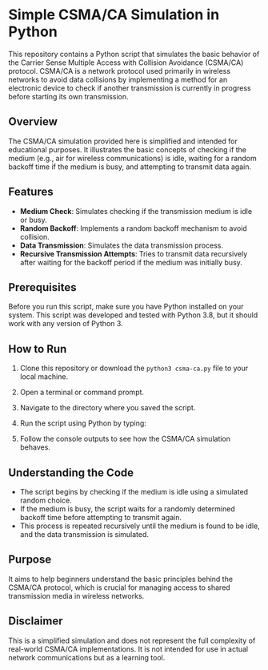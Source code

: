 # Simple CSMA/CA Simulation in Python

This repository contains a Python script that simulates the basic behavior of the Carrier Sense Multiple Access with Collision Avoidance (CSMA/CA) protocol. CSMA/CA is a network protocol used primarily in wireless networks to avoid data collisions by implementing a method for an electronic device to check if another transmission is currently in progress before starting its own transmission.

## Overview

The CSMA/CA simulation provided here is simplified and intended for educational purposes. It illustrates the basic concepts of checking if the medium (e.g., air for wireless communications) is idle, waiting for a random backoff time if the medium is busy, and attempting to transmit data again.

## Features

- **Medium Check**: Simulates checking if the transmission medium is idle or busy.
- **Random Backoff**: Implements a random backoff mechanism to avoid collision.
- **Data Transmission**: Simulates the data transmission process.
- **Recursive Transmission Attempts**: Tries to transmit data recursively after waiting for the backoff period if the medium was initially busy.

## Prerequisites

Before you run this script, make sure you have Python installed on your system. This script was developed and tested with Python 3.8, but it should work with any version of Python 3.

## How to Run

1. Clone this repository or download the `python3 csma-ca.py` file to your local machine.
2. Open a terminal or command prompt.
3. Navigate to the directory where you saved the script.
4. Run the script using Python by typing:

5. Follow the console outputs to see how the CSMA/CA simulation behaves.

## Understanding the Code

- The script begins by checking if the medium is idle using a simulated random choice.
- If the medium is busy, the script waits for a randomly determined backoff time before attempting to transmit again.
- This process is repeated recursively until the medium is found to be idle, and the data transmission is simulated.

## Purpose

It aims to help beginners understand the basic principles behind the CSMA/CA protocol, which is crucial for managing access to shared transmission media in wireless networks.

## Disclaimer

This is a simplified simulation and does not represent the full complexity of real-world CSMA/CA implementations. It is not intended for use in actual network communications but as a learning tool.
